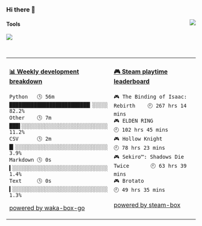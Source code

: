### Hi there 👋
<a href="#">
  <img align="right" src="https://github-readme-stats.vercel.app/api?username=LKRCharon&show_icons=true&locale=cn" />
</a> 

#### Tools

[![](https://img.shields.io/badge/IDE-Visual%20Studio%20Code-blue?style=flat-square&logo=Visual-Studio-Code)](https://code.visualstudio.com/)

<br>
<table>
<tr>
<td valign="top" width="50%">

<!-- waka-box start -->
#### <a href="https://gist.github.com/dca6b3b1c8850dcd3c418823b9bee73b" target="_blank">📊 Weekly development breakdown</a>
```text
Python   🕓 56m ██████████████████████████▎░░░░░ 82.2%
Other    🕓 7m  ███▌░░░░░░░░░░░░░░░░░░░░░░░░░░░░ 11.2%
CSV      🕓 2m  █▎░░░░░░░░░░░░░░░░░░░░░░░░░░░░░░  3.9%
Markdown 🕓 0s  ▍░░░░░░░░░░░░░░░░░░░░░░░░░░░░░░░  1.4%
Text     🕓 0s  ▍░░░░░░░░░░░░░░░░░░░░░░░░░░░░░░░  1.3%
```
<!-- Powered by https://github.com/YouEclipse/waka-box-go . -->
<!-- waka-box end -->

[powered by waka-box-go](https://github.com/YouEclipse/waka-box-go)

</td>
<td valign="top" width="50%">

<!-- steam-box start -->
#### <a href="https://gist.github.com/c99b3abaef51c164c9f95731c844c9a7" target="_blank">🎮 Steam playtime leaderboard</a>
```text
🎮 The Binding of Isaac: Rebirth    🕘 267 hrs 14 mins
🎮 ELDEN RING                       🕘 102 hrs 45 mins
🎮 Hollow Knight                    🕘 78 hrs 23 mins
🎮 Sekiro™: Shadows Die Twice       🕘 63 hrs 39 mins
🎮 Brotato                          🕘 49 hrs 35 mins
```
<!-- Powered by https://github.com/YouEclipse/steam-box . -->
<!-- steam-box end -->

[powered by steam-box](https://github.com/YouEclipse/steam-box)

</td>
</tr>
</table>


<!--
**LKRCharon/LKRCharon** is a ✨ _special_ ✨ repository because its `README.md` (this file) appears on your GitHub profile.

Here are some ideas to get you started:

- 🔭 I’m currently working on ...
- 🌱 I’m currently learning ...
- 👯 I’m looking to collaborate on ...
- 🤔 I’m looking for help with ...
- 💬 Ask me about ...
- 📫 How to reach me: ...
- 😄 Pronouns: ...
- ⚡ Fun fact: ...
-->
